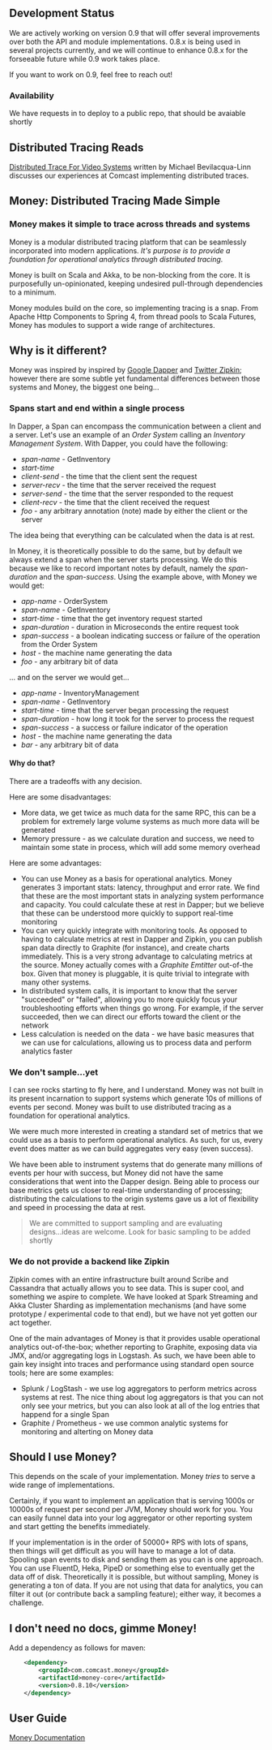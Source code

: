 ## Development Status
We are actively working on version 0.9 that will offer several improvements over both the API and module 
implementations.  0.8.x is being used in several projects currently, and we will continue to enhance
0.8.x for the forseeable future while 0.9 work takes place.

If you want to work on 0.9, feel free to reach out!

### Availability
We have requests in to deploy to a public repo, that should be avaiable shortly

## Distributed Tracing Reads
[Distributed Trace For Video Systems](http://www.nctatechnicalpapers.com/Paper/2015/2015-distributed-trace-for-video-systems/download)
written by Michael Bevilacqua-Linn discusses our experiences at Comcast implementing distributed traces.

## Money: Distributed Tracing Made Simple
### Money makes it simple to trace across threads and systems
Money is a modular distributed tracing platform that can be seamlessly incorporated into modern applications.  *It's 
purpose is to provide a foundation for operational analytics through distributed tracing.*

Money is built on Scala and Akka, to be non-blocking from the core. It is purposefully un-opinionated, keeping undesired pull-through dependencies to a minimum.

Money modules build on the core, so implementing tracing is a snap. From Apache Http Components to Spring 4, from thread pools to Scala Futures, Money has modules to support a wide range of architectures.

## Why is it different?
Money was inspired by inspired by [Google Dapper](http://research.google.com/pubs/pub36356.html) 
and [Twitter Zipkin](http://twitter.github.io/zipkin/); however there are some subtle yet fundamental differences
between those systems and Money, the biggest one being...

### Spans start and end within a single process
In Dapper, a Span can encompass the communication between a client and a server.  Let's use an example of an 
*Order System* calling an *Inventory Management System*.  With Dapper, you could have the following:

- *span-name* - GetInventory
- *start-time*
- *client-send* - the time that the client sent the request
- *server-recv* - the time that the server received the request
- *server-send* - the time that the server responded to the request
- *client-recv* - the time that the client received the request
- *foo* - any arbitrary annotation (note) made by either the client or the server

The idea being that everything can be calculated when the data is at rest.

In Money, it is theoretically possible to do the same, but by default we always extend a span when the server 
starts processing.  We do this because we like to record important notes by default, namely the *span-duration* and 
the *span-success*.  Using the example above, with Money we would get:

- *app-name* - OrderSystem
- *span-name* - GetInventory
- *start-time* - time that the get inventory request started
- *span-duration* - duration in Microseconds the entire request took
- *span-success* - a boolean indicating success or failure of the operation from the Order System
- *host* - the machine name generating the data
- *foo* - any arbitrary bit of data

... and on the server we would get...

- *app-name* - InventoryManagement
- *span-name* - GetInventory
- *start-time* - time that the server began processing the request
- *span-duration* - how long it took for the server to process the request
- *span-success* - a success or failure indicator of the operation
- *host* - the machine name generating the data
- *bar* - any arbitrary bit of data

#### Why do that?
There are a tradeoffs with any decision.  

Here are some disadvantages:

- More data, we get twice as much data for the same RPC, this can be a problem for extremely large volume systems as much
more data will be generated
- Memory pressure - as we calculate duration and success, we need to maintain some state in process, which will add some memory overhead

Here are some advantages:

- You can use Money as a basis for operational analytics.  Money generates 3 important stats: latency, throughput and error rate.
We find that these are the most important stats in analyzing system performance and capacity.  You could calculate 
these at rest in Dapper; but we believe that these can be understood more quickly to support real-time monitoring
- You can very quickly integrate with monitoring tools.  As opposed to having to calculate metrics at rest in Dapper and Zipkin,
you can publish span data directly to Graphite (for instance), and create charts immediately.  This is a very strong advantage
to calculating metrics at the source.  Money actually comes with a *Graphite Emtitter* out-of-the box.  Given that 
money is pluggable, it is quite trivial to integrate with many other systems.
- In distributed system calls, it is important to know that the server "succeeded" or "failed", allowing you to more quickly 
focus your troubleshooting efforts when things go wrong.  For example, if the server succeeded, then we can direct our 
efforts toward the client or the network
- Less calculation is needed on the data - we have basic measures that we can use for calculations, allowing us
to process data and perform analytics faster

### We don't sample...yet
I can see rocks starting to fly here, and I understand.  Money was not built in its present incarnation to support
systems which generate 10s of millions of events per second.  Money was built to use distributed tracing as a foundation 
for operational analytics.  
  
We were much more interested in creating a standard set of metrics that we could use as a basis to perform operational analytics.
As such, for us, every event does matter as we can build aggregates very easy (even success).

We have been able to instrument systems that do generate many millions of events per hour with success, but Money did 
not have the same considerations that went into the Dapper design.  Being able to process our base metrics gets us 
closer to real-time understanding of processing; distributing the calculations to the origin systems gave us a lot of 
flexibility and speed in processing the data at rest.

> We are committed to support sampling and are evaluating designs...ideas are welcome.  Look for basic sampling to be added shortly

### We do not provide a backend like Zipkin
Zipkin comes with an entire infrastructure built around Scribe and Cassandra that actually allows you to see data.  This
is super cool, and something we aspire to complete.  We have looked at Spark Streaming and Akka Cluster Sharding as 
implementation mechanisms (and have some prototype / experimental code to that end), but we have not yet gotten our act
together.

One of the main advantages of Money is that it provides usable operational analytics out-of-the-box; whether 
reporting to Graphite, exposing data via JMX, and/or aggregating logs in Logstash.  As such, we have been able to gain
key insight into traces and performance using standard open source tools; here are some examples:

- Splunk / LogStash - we use log aggregators to perform metrics across systems at rest.  The nice thing about log 
aggregators is that you can not only see your metrics, but you can also look at all of the log entries that happend 
for a single Span
- Graphite / Prometheus - we use common analytic systems for monitoring and alterting on Money data

## Should I use Money?
This depends on the scale of your implementation.  Money _tries_ to serve a wide range of implementations.

Certainly, if you want to implement an application that is serving 1000s or 10000s of request per second per JVM, Money 
should work for you.  You can easily funnel data into your log aggregator or other reporting system and start
getting the benefits immediately.

If your implementation is in the order of 50000+ RPS with lots of spans, then things will get difficult 
as you will have to manage a lot of data.  Spooling span events to disk and sending them as you can is one approach.
You can use FluentD, Heka, PipeD or something else to eventually get the data off of disk.  Theoretically it is possible,
but without sampling, Money is generating a ton of data.  If you are not using that data for analytics, you can 
filter it out (or contribute back a sampling feature); either way, it becomes a challenge.

## I don't need no docs, gimme Money!

Add a dependency as follows for maven:

```xml
    <dependency>
        <groupId>com.comcast.money</groupId>
        <artifactId>money-core</artifactId>
        <version>0.8.10</version>
    </dependency>
``` 

## User Guide
[Money Documentation](https://github.com/Comcast/money/wiki)
